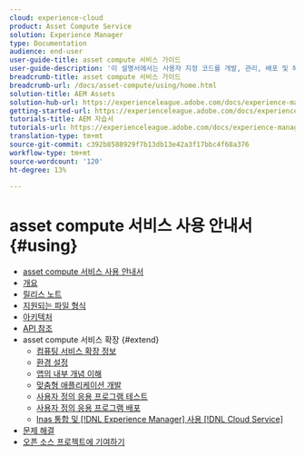 ```yaml
---
cloud: experience-cloud
product: Asset Compute Service
solution: Experience Manager
type: Documentation
audience: end-user
user-guide-title: asset compute 서비스 가이드
user-guide-description: '이 설명서에서는 사용자 지정 코드를 개발, 관리, 배포 및 해결하는 방법과 같은 작업을 다룹니다. [!DNL Asset Compute Service] '
breadcrumb-title: asset compute 서비스 가이드
breadcrumb-url: /docs/asset-compute/using/home.html
solution-title: AEM Assets
solution-hub-url: https://experienceleague.adobe.com/docs/experience-manager-cloud-service/assets/home.html
getting-started-url: https://experienceleague.adobe.com/docs/experience-manager-cloud-service/assets/asset-microservices-overview.html
tutorials-title: AEM 자습서
tutorials-url: https://experienceleague.adobe.com/docs/experience-manager-learn/assets/overview.html
translation-type: tm+mt
source-git-commit: c392b8588929f7b13db13e42a3f17bbc4f68a376
workflow-type: tm+mt
source-wordcount: '120'
ht-degree: 13%

---
```



# asset compute 서비스 사용 안내서 {#using}

+ [asset compute 서비스 사용 안내서](home.md)
+ [개요](introduction.md)
+ [릴리스 노트](release-notes.md)
+ [지원되는 파일 형식](https://experienceleague.adobe.com/docs/experience-manager-cloud-service/assets/file-format-support.html)
+ [아키텍처](architecture.md)
+ [API 참조](api.md)
+ asset compute 서비스 확장 {#extend}
   + [컴퓨팅 서비스 확장 정보](understand-extensibility.md)
   + [환경 설정](setup-environment.md)
   + [앱의 내부 개념 이해](custom-application-internals.md)
   + [맞춤형 애플리케이션 개발](develop-custom-application.md)
   + [사용자 정의 응용 프로그램 테스트](test-custom-application.md)
   + [사용자 정의 응용 프로그램 배포](deploy-custom-application.md)
   + [Inas 통합 및  [!DNL Experience Manager] 사용 [!DNL Cloud Service]](https://experienceleague.adobe.com/docs/experience-manager-cloud-service/assets/asset-microservices-overview.html)
+ [문제 해결](troubleshooting.md)
+ [오픈 소스 프로젝트에 기여하기](contribute-to-compute-service.md)
